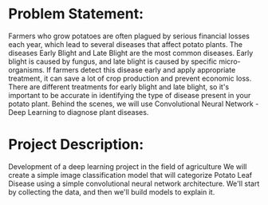# Problem Statement:                           
Farmers who grow potatoes are often plagued by serious financial losses each year, which lead to several diseases that affect potato plants. The diseases Early Blight and Late Blight are the most common diseases. Early blight is caused by fungus, and late blight is caused by specific micro-organisms. If farmers detect this disease early and apply appropriate treatment, it can save a lot of crop production and prevent economic loss. There are different treatments for early blight and late blight, so it's important to be accurate in identifying the type of disease present in your potato plant. Behind the scenes, we will use Convolutional Neural Network - Deep Learning to diagnose plant diseases.

# Project Description:                 
Development of a deep learning project in the field of agriculture We will create a simple image classification model that will categorize Potato Leaf Disease using a simple convolutional neural network architecture. We'll start by collecting the data, and then we'll build models to explain it.
